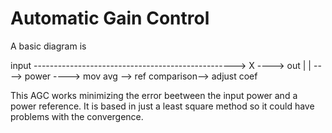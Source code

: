 # Automatic Gain Control


A basic diagram is 

input --------------------------------------------------> X ----> out 
  |                                                       |
   ----> power ----> mov avg --> ref comparison--> adjust coef

This AGC works minimizing the error beetween the input power and a power
reference. It is based in just a least square method so it could have problems with
the convergence.


